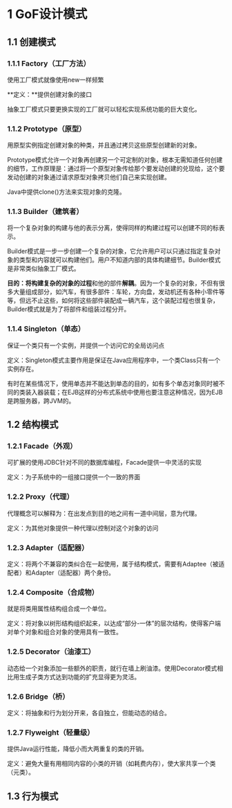# 1 GoF设计模式

## 1.1 创建模式

### 1.1.1 Factory（工厂方法）

使用工厂模式就像使用new一样频繁

**定义：**提供创建对象的接口

抽象工厂模式只要更换实现的工厂就可以轻松实现系统功能的巨大变化。

### 1.1.2 Prototype（原型）

用原型实例指定创建对象的种类，并且通过拷贝这些原型创建新的对象。

Prototype模式允许一个对象再创建另一个可定制的对象，根本无需知道任何创建的细节，工作原理是：通过将一个原型对象传给那个要发动创建的兑现给，这个要发动创建的对象通过请求原型对象拷贝他们自己来实现创建。

Java中提供clone()方法来实现对象的克隆。

### 1.1.3 Builder（建筑者）

将一个复杂对象的构建与他的表示分离，使得同样的构建过程可以创建不同的标表示。

Builder模式是一步一步创建一个复杂的对象，它允许用户可以只通过指定复杂对象的类型和内容就可以构建他们。用户不知道内部的具体构建细节。Builder模式是非常类似抽象工厂模式。

**目的：**将构建复杂的对象的**过程**和他的部件**解耦**。因为一个复杂的对象，不但有很多大量组成部分，如汽车，有很多部件：车轮，方向盘，发动机还有各种小零件等等，但远不止这些，如何将这些部件装配成一辆汽车，这个装配过程也很复杂，Builder模式就是为了将部件和组装过程分开。

### 1.1.4 Singleton（单态）

保证一个类只有一个实例，并提供一个访问它的全局访问点

定义：Singleton模式主要作用是保证在Java应用程序中，一个类Class只有一个实例存在。

有时在某些情况下，使用单态并不能达到单态的目的，如有多个单态对象同时被不同的类装入器装载；在EJB这样的分布式系统中使用也要注意这种情况，因为EJB是跨服务器，跨JVM的。

## 1.2 结构模式

### 1.2.1 Facade（外观）

可扩展的使用JDBC针对不同的数据库编程，Facade提供一中灵活的实现

定义：为子系统中的一组接口提供一个一致的界面

### 1.2.2 Proxy（代理）

代理概念可以解释为：在出发点到目的地之间有一道中间层，意为代理。

定义：为其他对象提供一种代理以控制对这个对象的访问

### 1.2.3 Adapter（适配器）

定义：将两个不兼容的类纠合在一起使用，属于结构模式，需要有Adaptee（被适配者）和Adapter（适配器）两个身份。

### 1.2.4  Composite（合成物）

就是将类用属性结构组合成一个单位。

定义：将对象以树形结构组织起来，以达成“部分-一体”的层次结构，使得客户端对单个对象和组合对象的使用具有一致性。

### 1.2.5 Decorator（油漆工）

动态给一个对象添加一些额外的职责，就行在墙上刷油漆。使用Decorator模式相比用生成子类方式达到功能的扩充显得更为灵活。

### 1.2.6 Bridge（桥）

定义：将抽象和行为划分开来，各自独立，但能动态的结合。

### 1.2.7 Flyweight（轻量级）

提供Java运行性能，降低小而大两重复的类的开销。

定义：避免大量有用相同内容的小类的开销（如耗费内存），使大家共享一个类（元类）。

## 1.3 行为模式

